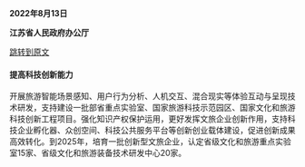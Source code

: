 **2022年8月13日**

**江苏省人民政府办公厅**


[跳转到原文](https://www.jiangsu.gov.cn/art/2022/8/24/art_46144_10585581.html)

#### 提高科技创新能力

开展旅游智能场景感知、用户行为分析、人机交互、混合现实等体验互动与呈现技术研发，支持建设一批部省重点实验室、国家旅游科技示范园区、国家文化和旅游科技创新工程项目。强化知识产权保护运用，更好发挥文旅企业创新作用，支持科技企业孵化器、众创空间、科技公共服务平台等创新创业载体建设，促进创新成果高效转化。到2025年，培育一批创新型文旅企业，认定省级文化和旅游重点实验室15家、省级文化和旅游装备技术研发中心20家。